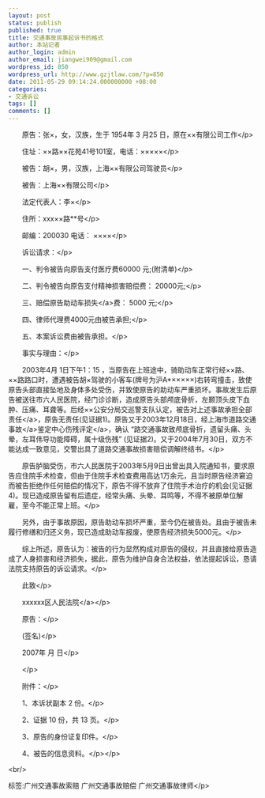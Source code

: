 ```yaml
---
layout: post
status: publish
published: true
title: 交通事故民事起诉书的格式
author: 本站记者
author_login: admin
author_email: jiangwei909@gmail.com
wordpress_id: 850
wordpress_url: http://www.gzjtlaw.com/?p=850
date: 2011-05-29 09:14:24.000000000 +08:00
categories:
- 交通诉讼
tags: []
comments: []
---
```

<p><p><p>　　原告：张&times;，女，汉族，生于 1954年 3 月25 日，原在&times;&times;有限公司工作<&#47;p><p>　　住址：&times;&times;路&times;&times;花苑41号101室，电话：&times;&times;&times;&times;&times;<&#47;p><p>　　被告：胡&times;，男，汉族，上海&times;&times;有限公司驾驶员<&#47;p><p>　　被告：上海&times;&times;有限公司<&#47;p><p>　　法定代表人：李&times;<&#47;p><p>　　住所：xxx&times;&times;路**号<&#47;p><p>　　邮编：200030 电话： &times;&times;&times;&times;<&#47;p><p>　　诉讼请求：<&#47;p><p>　　一、判令被告向原告支付医疗费60000 元;(附清单)<&#47;p><p>　　二、判令被告向原告支付精神损害赔偿费： 20000元;<&#47;p><p>　　三、赔偿原告助动车<a>损失<&#47;a>费： 5000 元;<&#47;p><p>　　四、律师代理费4000元由被告承担;<&#47;p><p>　　五、本案诉讼费由被告承担。<&#47;p><p>　　事实与理由：<&#47;p><p>　　2003年4月 1日下午1：15 ，当原告在上班途中，骑助动车正常行经&times;&times;路、&times;&times;路路口时，遭遇被告胡&times;驾驶的小客车(牌号为沪A*&times;&times;&times;&times;&times;)右转弯撞击，致使原告头部直接坠地及身体多处受伤，并致使原告的助动车严重损坏。事故发生后原告被送往市六人民医院，经门诊诊断，造成原告头部颅底骨折，左颞顶头皮下血肿、压痛、耳聋等。后经&times;&times;公安分局交巡警支队认定，被告对上述事故承担<a>全部责任<&#47;a>，原告无责任(见证据1)。原告又于2003年12月18日，经上海市道路<a>交通事故<&#47;a>鉴定中心<a>伤残评定<&#47;a>，确认 &ldquo;路交通事故致颅底骨折，遗留头痛、头晕，左耳伟导功能障碍，属十级伤残&rdquo; (见证据2)。又于2004年7月30日，双方不能达成一致意见，交警出具了道路交通事故损害赔偿调解终结书。<&#47;p><p>　　原告胪脑受伤，市六人民医院于2003年5月9日出曾出具入院通知书，要求原告应住院手术检查，但由于住院手术检查费用高达1万余元，且当时原告经济窘迫而被告拒绝作任何赔偿的情况下，原告不得不放弃了住院手术治疗的机会(见证据4)。现已造成原告留有后遗症，经常头痛、头晕、耳鸣等，不得不被原单位解雇，至今不能正常上班。<&#47;p><p>　　另外，由于事故原因，原告助动车损坏严重，至今仍在被告处。且由于被告未履行修缮和归还义务，现已造成助动车报废，使原告经济损失5000元。<&#47;p><p>　　综上所述，原告认为：被告的行为显然构成对原告的侵权，并且直接给原告造成了人身损害和经济损失，据此，原告为维护自身合法权益，依法提起诉讼，恳请法院支持原告的诉讼请求。<&#47;p><p>　　此致<&#47;p><p>　　xxxxxx区<a>人民法院<&#47;a><&#47;p><p>　　原告：<&#47;p><p>　　(签名)<&#47;p><p>　　2007年 月 日<&#47;p><p>　　<&#47;p><p>　　附件：<&#47;p><p>　　1、本诉状副本 2 份。<&#47;p><p>　　2、证据 10 份，共 13 页。<&#47;p><p>　　3、原告的身份证复印件。<&#47;p><p>　　4、被告的信息资料。<&#47;p><&#47;p><br&#47;><p>标签:广州交通事故索赔 广州交通事故赔偿 广州交通事故律师<&#47;p>
